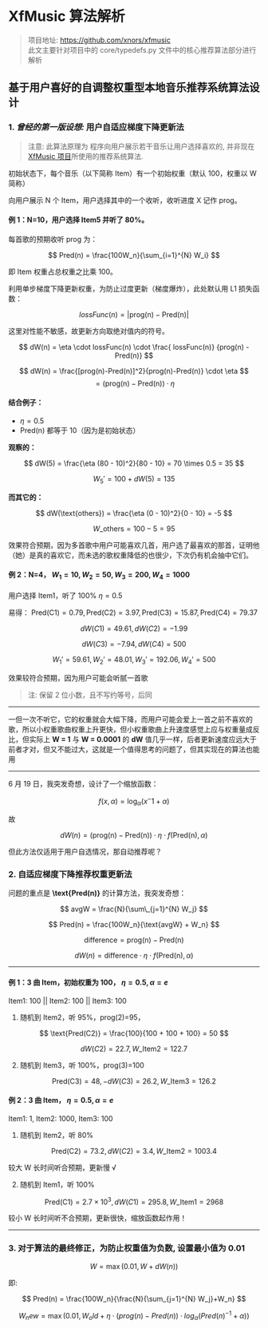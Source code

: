 # XfMusic 算法解析

> 项目地址: https://github.com/xnors/xfmusic <br>
> 此文主要针对项目中的 core/typedefs.py 文件中的核心推荐算法部分进行解析

## 基于用户喜好的自调整权重型本地音乐推荐系统算法设计

### 1. _曾经的第一版设想:_ 用户自适应梯度下降更新法

> 注意: 此算法原理为 程序向用户展示若干音乐让用户选择喜欢的, 并非现在[XfMusic 项目](https;//github.com/xnors/xfmusic)所使用的推荐系统算法.

初始状态下，每个音乐（以下简称 Item）有一个初始权重（默认 100，权重以 W 简称）

向用户展示 N 个 Item，用户选择其中的一个收听，收听进度 X 记作 prog。

#### 例 1：N=10，用户选择 Item5 并听了 80%。

每首歌的预期收听 prog 为：

$$ Pred(n) = \frac{100W_n}{\sum_{i=1}^{N} W_i}  $$

即 Item 权重占总权重之比乘 100。

利用单步梯度下降更新权重，为防止过度更新（梯度爆炸），此处默认用 L1 损失函数：

$$ lossFunc(n) = |\text{prog(n)} - \text{Pred(n)}| $$

这里对性能不敏感，故更新方向取绝对值内的符号。

$$ dW(n) = \eta \cdot lossFunc(n) \cdot \frac{ lossFunc(n)} {prog(n) - Pred(n)} $$

$$ dW(n) = \frac{[prog(n)-Pred(n)]^2}{prog(n)-Pred(n)} \cdot \eta $$
$$ = (\text{prog(n)} - \text{Pred(n)}) \cdot \eta $$

#### 结合例子：

- $\eta = 0.5$
- $\text{Pred(n)}$ 都等于 10（因为是初始状态）

**观察的：**

$$ dW(5) = \frac{\eta (80 - 10)^2}{80 - 10} = 70 \times 0.5 = 35 $$

$$ W_5' = 100 + dW(5) = 135 $$

**而其它的：**

$$ dW(\text{others}) = \frac{\eta (0 - 10)^2}{0 - 10} = -5 $$

$$ W\_{\text{others}} = 100 - 5 = 95 $$

效果符合预期，因为多首歌中用户可能喜欢几首，用户选了最喜欢的那首，证明他（她）是真的喜欢它，而未选的歌权重降低的也很少，下次仍有机会抽中它们。

#### 例 2：N=4， $W_1=10, W_2=50, W_3=200, W_4=1000$

用户选择 Item1，听了 100% $\eta=0.5$

易得： $\text{Pred(C1)}=0.79, \text{Pred(C2)}=3.97, \text{Pred(C3)}=15.87, \text{Pred(C4)}=79.37$

$$ dW(C1) = 49.61, dW(C2) = -1.99 $$

$$ dW(C3) = -7.94, dW(C4) = 500 $$

$$ W_1' = 59.61, W_2' = 48.01, W_3' = 192.06, W_4' = 500 $$

效果较符合预期，因为用户可能会听腻一首歌

> 注: 保留 2 位小数，且不写约等号，后同

---

一但一次不听它，它的权重就会大幅下降，而用户可能会爱上一首之前不喜欢的歌，所以小权重歌曲权重上升更快，但小权重歌曲上升速度感觉上应与权重量成反比，但实际上 **W = 1** 与 **W = 0.0001** 的 **dW** 值几乎一样，后者更新速度应远大于前者才对，但又不能过大，这就是一个值得思考的问题了，但其实现在的算法也能用

---

6 月 19 日，我突发奇想，设计了一个缩放函数：

$$ f(x, \alpha) = \log_\alpha (x^-1 + \alpha) $$

故

$$ dW(n) = (\text{prog(n)} - \text{Pred(n)}) \cdot \eta \cdot f(\text{Pred(n)}, \alpha) $$

但此方法仅适用于用户自选情况，那自动推荐呢？

### 2. 自适应梯度下降推荐权重更新法

问题的重点是 **\text{Pred(n)}** 的计算方法，我突发奇想：

$$ avgW = \frac{N}{\sum\_{j=1}^{N} W_j} $$

$$ Pred(n) = \frac{100W_n}{\text{avgW} + W_n} $$

$$ \text{difference} = \text{prog(n)} - \text{Pred(n)} $$

$$ dW(n) = \text{difference} \cdot \eta \cdot f(\text{Pred(n)}, \alpha) $$

---

#### 例 1：3 曲 Item，初始权重为 100， $\eta=0.5, \alpha=e$

Item1: 100 || Item2: 100 || Item3: 100

1. 随机到 Item2，听 95%，prog(2)=95，

$$ \text{Pred(C2)} = \frac{100}{100 + 100 + 100} = 50 $$

$$ dW(C2) = 22.7, W\_{\text{Item2}} = 122.7 $$

2. 随机到 Item3，听 100%，prog(3)=100

$$ \text{Pred(C3)} = 48, -dW(C3) = 26.2, W\_{\text{Item3}} = 126.2 $$

#### 例 2：3 曲 Item， $\eta=0.5, \alpha=e$

Item1: 1, Item2: 1000, Item3: 100

1. 随机到 Item2，听 80%

$$ \text{Pred(C2)} = 73.2, dW(C2) = 3.4, W\_{\text{Item2}} = 1003.4 $$

较大 W 长时间听合预期，更新慢 √

2. 随机到 Item1，听 100%

$$ \text{Pred(C1)} = 2.7 \times 10^3, dW(C1) = 295.8, W\_{\text{Item1}} = 2968 $$

较小 W 长时间听不合预期，更新很快，缩放函数起作用！

---

### 3. 对于算法的最终修正，为防止权重值为负数, 设置最小值为 0.01

$$ W = \max(0.01, W + dW(n)) $$

即:



 $$   Pred(n) = \frac{100W_n}{\frac{N}{\sum_{j=1}^{N} W_j}+W_n} $$

   $$ W_new=\max(0.01, W_old + \eta \cdot (prog(n)-Pred(n)) \cdot log_\alpha (Pred(n)^{-1}+\alpha)) $$


